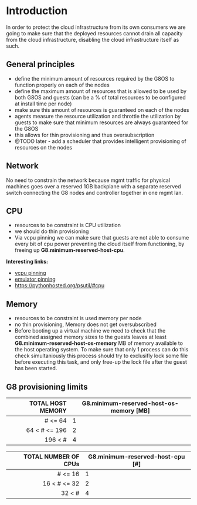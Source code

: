 # Introduction

In order to protect the cloud infrastructure from its own consumers we are going to make sure that the deployed resources cannot drain all capacity from the cloud infrastructure, disabling the cloud infrastructure itself as such.

## General principles

- define the minimum amount of resources required by the G8OS to function properly on each of the nodes
- define the maximum amount of resources that is allowed to be used by both G8OS and guests (can be a % of total resources to be configured at install time per node)
- make sure this amount of resources is guaranteed on each of the nodes
- agents measure the resource utilization and throttle the utilization by guests to make sure that minimum resources are always guaranteed for the G8OS
- this allows for thin provisioning and thus oversubscription
- @TODO later - add a scheduler that provides intelligent provisioning of resources on the nodes

## Network

No need to constrain the network because mgmt traffic for physical machines goes over a reserved 1GB backplane with a separate reserved switch connecting the G8 nodes and controller together in one mgmt lan.

## CPU

- resources to be constraint is CPU utilization
- we should do thin provisioning
- Via vcpu pinning we can make sure that guests are not able to consume every bit of cpu power preventing the cloud itself from functioning, by freeing up **G8.minimum-reserved-host-cpu**.

**Interesting links:**
- [vcpu pinning](https://access.redhat.com/documentation/en-US/Red_Hat_Enterprise_Linux/6/html/Virtualization_Tuning_and_Optimization_Guide/sect-Virtualization_Tuning_Optimization_Guide-NUMA-NUMA_and_libvirt-vcpu_pinning_with_virsh.html)
- [emulator pinning](https://access.redhat.com/documentation/en-US/Red_Hat_Enterprise_Linux/6/html/Virtualization_Tuning_and_Optimization_Guide/sect-Virtualization_Tuning_Optimization_Guide-NUMA-NUMA_and_libvirt-domain_cpu_pinning_with_virsh.html)
- https://pythonhosted.org/psutil/#cpu

## Memory

- resources to be constraint is used memory per node
- no thin provisioning, Memory does not get oversubscribed
- Before booting up a virtual machine we need to check that the combined assigned memory sizes to the guests leaves at least **G8.minimum-reserved-host-os-memory** MB of memory available to the host operating system.
To make sure that only 1 process can do this check simultaniously this process should try to exclusifly lock some file before executing this task, and only free-up the lock file after the guest has been started.

## G8 provisioning limits

| TOTAL HOST MEMORY | G8.minimum-reserved-host-os-memory [MB] |
| ----: | ---- |
| # <= 64 | 1 |
| 64 < # <= 196 | 2 |
| 196 < # | 4 |

| TOTAL NUMBER OF CPUs | G8.minimum-reserved-host-cpu [#] |
| ----: | ---- |
| # <= 16 | 1 |
| 16 < # <= 32 | 2 |
| 32 < # | 4 |
